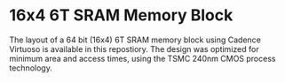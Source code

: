 # 16x4 6T SRAM Memory Block

The layout of a 64 bit (16x4) 6T SRAM memory block using Cadence Virtuoso is available in this repostiory. 
The design was optimized for minimum area and access times, using the TSMC 240nm CMOS process technology.
